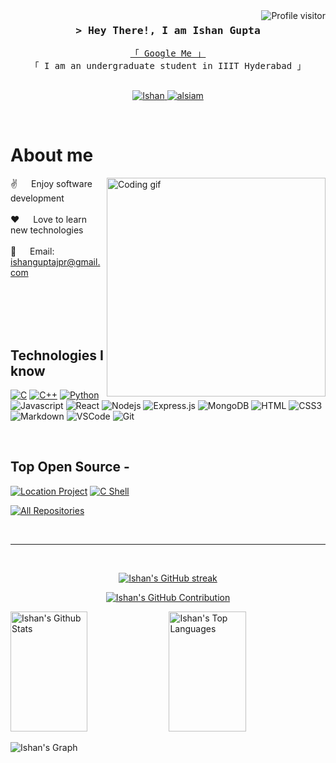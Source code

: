 <!--
<h2 align="center">
  Welcome!
  <img src="https://media.giphy.com/media/hvRJCLFzcasrR4ia7z/giphy.gif" width="28">
</h2>
-->

<!--
<p align="center">
  <a href="https://github.com/Ishan-1"><img src="https://readme-typing-svg.herokuapp.com/?lines=Self%20Taught%20Programmer;Front%20End%20Developer;1.5%2B%20years%20of%20coding%20experience;Always%20learning%20new%20things&center=true&width=380&height=45"></a>
</p>

 -->

<a href="https://komarev.com/ghpvc/?username=Ishan-1">
  <img align="right" src="https://komarev.com/ghpvc/?username=Ishan-1&label=Visitors&color=0e75b6&style=flat" alt="Profile visitor" />
</a>



<!-- Intro  -->
<h3 align="center">
        <samp>&gt; Hey There!, I am
                <b>Ishan Gupta</b>
        </samp>
</h3>


<p align="center"> 
  <samp>
    <a href="https://www.google.com/search?q=Ishan+Gupta+IIITH">「 Google Me 」</a>
    <br>
    「 I am an undergraduate student in IIIT Hyderabad 」
    <br>
    <br>
  </samp>
</p>

<p align="center">
 <a href="https://www.linkedin.com/in/ishan-gupta-178ba7a3/" target="_blank">
  <img src="https://img.shields.io/badge/LinkedIn-0077B5?style=for-the-badge&logo=linkedin&logoColor=white" alt="Ishan"/>
 </a>
 <a href="https://www.instagram.com/ishan.gupta_20/" target="_blank">
  <img src="https://img.shields.io/badge/Instagram-fe4164?style=for-the-badge&logo=instagram&logoColor=white" alt="alsiam" />
 </a> 
</p>
<br />

<!-- About Section -->
 # About me
 
<p>
 <img align="right" width="350" src="/assets/programmer.gif" alt="Coding gif" />
  
 ✌️ &emsp; Enjoy software development <br/><br/>
 ❤️ &emsp; Love to learn new technologies<br/><br/>
 📧 &emsp; Email: ishanguptajpr@gmail.com<br/><br/>

</p>

<br/>
<br/>
<br/>

## Technologies I know
[![C](https://img.shields.io/badge/C-00599C?logo=c&logoColor=white)](#)
[![C++](https://img.shields.io/badge/C++-%2300599C.svg?logo=c%2B%2B&logoColor=white)](#)
[![Python](https://img.shields.io/badge/Python-3776AB?logo=python&logoColor=fff)](#)
![Javascript](https://img.shields.io/badge/Javascript-F0DB4F?style=for-the-badge&labelColor=black&logo=javascript&logoColor=F0DB4F)
![React](https://img.shields.io/badge/-React-61DBFB?style=for-the-badge&labelColor=black&logo=react&logoColor=61DBFB)
![Nodejs](https://img.shields.io/badge/Nodejs-3C873A?style=for-the-badge&labelColor=black&logo=node.js&logoColor=3C873A)
![Express.js](https://img.shields.io/badge/Express.js-000000?style=for-the-badge&logo=express&logoColor=white)
![MongoDB](https://img.shields.io/badge/MongoDB-4EA94B?style=for-the-badge&logo=mongodb&logoColor=white)
![HTML](https://img.shields.io/badge/HTML5-E34F26?style=for-the-badge&logo=html5&logoColor=white)
![CSS3](https://img.shields.io/badge/CSS3-1572B6?style=for-the-badge&logo=css3&logoColor=white)
![Markdown](https://img.shields.io/badge/Markdown-000000?style=for-the-badge&logo=markdown&logoColor=white)
![VSCode](https://img.shields.io/badge/Visual_Studio-0078d7?style=for-the-badge&logo=visual%20studio&logoColor=white)
![Git](https://img.shields.io/badge/Git-F05032?style=for-the-badge&logo=git&logoColor=white)

<br/>

## Top Open Source -
[![Location Project](https://github-readme-stats.vercel.app/api/pin/?username=Ishan-1&repo=location-project&border_color=7F3FBF&bg_color=0D1117&title_color=C9D1D9&text_color=8B949E&icon_color=7F3FBF)](https://github.com/Ishan-1/location-project)
[![C Shell](https://github-readme-stats.vercel.app/api/pin/?username=Ishan-1&repo=c-shell&border_color=7F3FBF&bg_color=0D1117&title_color=C9D1D9&text_color=8B949E&icon_color=7F3FBF)](https://github.com/Ishan-1/c-shell)


<p align="left">
  <a href="https://github.com/Ishan-1?tab=repositories" target="_blank"><img alt="All Repositories" title="All Repositories" src="https://img.shields.io/badge/-All%20Repos-2962FF?style=for-the-badge&logo=koding&logoColor=white"/></a>
</p>

<br/>
<hr/>
<br/>

<p align="center">
  <a href="https://github.com/Ishan-1">
    <img src="https://github-readme-streak-stats.herokuapp.com/?user=Ishan-1&theme=radical&border=7F3FBF&background=0D1117" alt="Ishan's GitHub streak"/>
  </a>
</p>

<p align="center">
  <a href="https://github.com/Ishan-1">
    <img src="https://github-profile-summary-cards.vercel.app/api/cards/profile-details?username=Ishan-1&theme=radical" alt="Ishan's GitHub Contribution"/>
  </a>
</p>

<a> 
    <a href="https://github.com/Ishan-1"><img alt="Ishan's Github Stats" src="https://denvercoder1-github-readme-stats.vercel.app/api?username=Ishan-1&show_icons=true&count_private=true&theme=react&border_color=7F3FBF&bg_color=0D1117&title_color=F85D7F&icon_color=F8D866" height="192px" width="49.5%"/></a>
  <a href="https://github.com/Ishan-1"><img alt="Ishan's Top Languages" src="https://denvercoder1-github-readme-stats.vercel.app/api/top-langs/?username=Ishan-1&langs_count=8&layout=compact&theme=react&border_color=7F3FBF&bg_color=0D1117&title_color=F85D7F&icon_color=F8D866" height="192px" width="49.5%"/></a>
  <br/>
</a>


![Ishan's Graph](https://github-readme-activity-graph.vercel.app/graph?username=Ishan-1&custom_title=Ishan%20Gupta's%20GitHub%20Activity%20Graph&bg_color=0D1117&color=7F3FBF&line=7F3FBF&point=7F3FBF&area_color=FFFFFF&title_color=FFFFFF&area=true)
